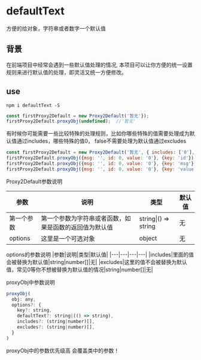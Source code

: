 # defaultText
方便的给对象，字符串或者数字一个默认值

## 背景
在前端项目中经常会遇到一些默认值处理的情况, 本项目可以让你方便的统一设置规则来进行默认值的处理，即灵活又统一方便修改。
## use
```
npm i defaultText -S
```

```js
const firstProxy2Default = new Proxy2Default('暂无'});
firstProxy2Default.proxyObj(undefined);  //'暂无'
```

有时候你可能需要一些比较特殊的处理规则，比如你哪些特殊的值需要处理成为默认值通过includes，哪些特殊的值0， false不需要处理为默认值通过excludes

```js
const firstProxy2Default = new Proxy2Default('暂无', { includes: ['0'], excludes: [0] });
firstProxy2Default.proxyObj({msg: '', id: 0, value: '0'}, {key: 'id'}); // 0
firstProxy2Default.proxyObj({msg: '', id: 0, value: '0'}, {key: 'msg'}); // '暂无'
firstProxy2Default.proxyObj({msg: '', id: 0, value: '0'}, {key: 'value'}); // '暂无'

```
Proxy2Default参数说明

|参数|说明|类型|默认值|
|---|---|---|---|
|第一个参数|第一个参数为字符串或者函数，如果是函数的返回值为默认值|string\|() => string|无|
|options|这里是一个可选对象|object|无|

options的参数说明
|参数|说明|类型|默认值|
|---|---|---|---|
|includes|里面的值会被替换为默认值|string\|number[]|无|
|excludes|这里的值不会被替换为默认值，常见0等你不想被替换为默认值的情况|string\|number[]|无|

proxyObj中参数说明
```js
proxyObj(
  obj: any,
  options?: { 
    key?: string, 
    defaultText?: string|(() => string), 
    includes?: (string|number)[],
    excludes?: (string|number)[],
  }
)
```
proxyObj中的参数优先级高 会覆盖类中的参数！
